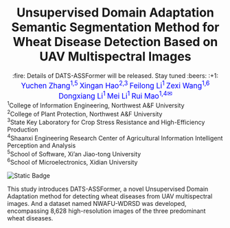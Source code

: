 <div align="center">
<h1>Unsupervised Domain Adaptation Semantic Segmentation Method for Wheat Disease Detection Based on UAV Multispectral Images</h1>



<center>:fire: Details of DATS-ASSFormer will be released. Stay tuned :beers: :+1: </center>



<div>
    <a style="color: blue; font-size: 1.2em;">Yuchen Zhang<sup>1,5</sup></a>
    <a style="color: blue; font-size: 1.2em;">Xingan Hao<sup>2,3</sup></a>
    <a style="color: blue; font-size: 1.2em;">Feilong Li<sup>1</sup></a>
    <a style="color: blue; font-size: 1.2em;">Zexi Wang<sup>1,6</sup></a>
    <a style="color: blue; font-size: 1.2em;">Dongxiang Li<sup>1</sup></a>
    <a style="color: blue; font-size: 1.2em;">Mei Li<sup>1</sup></a>
    <a style="color: blue; font-size: 1.2em;">Rui Mao<sup>1,4</sup><sup>✉</sup></a>
</div>


  

</div>

<div>
    <sup>1</sup>College of Information Engineering, Northwest A&F University
    <br>
    <sup>2</sup>College of Plant Protection, Northwest A&F University
  <br>
    <sup>3</sup>State Key Laboratory for Crop Stress Resistance and High-Efficiency Production
    <br>
    <sup>4</sup>Shaanxi Engineering Research Center of Agricultural Information Intelligent Perception and Analysis
    <br>
    <sup>5</sup>School of Software, Xi’an Jiao-tong University
    <br>
    <sup>6</sup>School of Microelectronics, Xidian University
</div>





![Static Badge](https://img.shields.io/badge/code_data-coming_soon-green)



This study introduces DATS-ASSFormer, a novel Unsupervised Domain Adaptation method for detecting wheat diseases from UAV multispectral images. And a dataset named NWAFU-WDRSD was developed, encompassing 8,628 high-resolution images of the three predominant wheat diseases.


